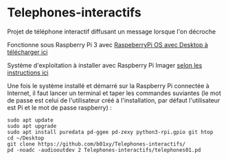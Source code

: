 # Telephones-interactifs
Projet de téléphone interactif diffusant un message lorsque l'on décroche

Fonctionne sous Raspberry Pi 3 avec [RaspeberryPi OS avec Desktop à télécharger ici](https://downloads.raspberrypi.com/raspios_armhf/images/raspios_armhf-2024-07-04/2024-07-04-raspios-bookworm-armhf.img.xz) 

Système d'exploitation à installer avec Raspberry Pi Imager [selon les instructions ici](https://www.raspberrypi.com/software/)

Une fois le système installé et démarré sur la Raspberry Pi connectée à Internet, il faut lancer un terminal et taper les commandes suviantes (le mot de passe est celui de l'utilisateur créé à l'installation, par défaut l'utilisateur est Pi et le mot de passe raspberry) :
````
sudo apt update
sudo apt upgrade
sudo apt install puredata pd-ggee pd-zexy python3-rpi.gpio git htop
cd ~/Desktop
git clone https://github.com/b01xy/Telephones-interactifs/
pd -noadc -audiooutdev 2 Telephones-interactifs/telephones01.pd
````
